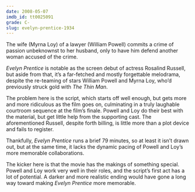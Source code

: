 ```yaml
---
date: 2008-05-07
imdb_id: tt0025091
grade: C-
slug: evelyn-prentice-1934
---
```


The wife (Myrna Loy) of a lawyer (William Powell) commits a crime of passion unbeknownst to her husband, only to have him defend another woman accused of the crime.

_Evelyn Prentice_ is notable as the screen debut of actress Rosalind Russell, but aside from that, it’s a far-fetched and mostly forgettable melodrama, despite the re-teaming of stars William Powell and Myrna Loy, who’d previously struck gold with <span data-imdb-id="tt0025878">_The Thin Man_</span>.

The problem here is the script, which starts off well enough, but gets more and more ridiculous as the film goes on, culminating in a truly laughable courtroom sequence at the film’s finale. Powell and Loy do their best with the material, but get little help from the supporting cast. The aforementioned Russell, despite forth billing, is little more than a plot device and fails to register.

Thankfully, _Evelyn Prentice_ runs a brief 79 minutes, so at least it isn’t drawn out, but at the same time, it lacks the dynamic pacing of Powell and Loy’s more memorable collaborations.

The kicker here is that the movie has the makings of something special. Powell and Loy work very well in their roles, and the script’s first act has a lot of potential. A darker and more realistic ending would have gone a long way toward making _Evelyn Prentice_ more memorable.
